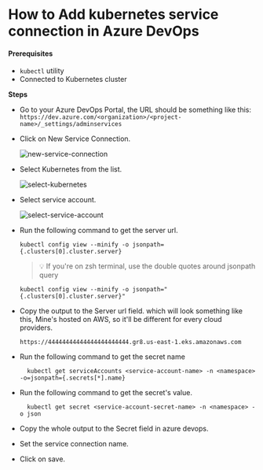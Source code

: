 # How to Add kubernetes service connection in Azure DevOps

#### Prerequisites
- ```kubectl``` utility
- Connected to Kubernetes cluster

**Steps**

- Go to your Azure DevOps Portal, the URL should be something like this: ```https://dev.azure.com/<organization>/<project-name>/_settings/adminservices```

- Click on New Service Connection.
  
  ![new-service-connection](https://raw.githubusercontent.com/meet86/configuration-readme/main/azure-devops-kubernetes-service-connection/assets/new-service-connection.png)

- Select Kubernetes from the list.
  
  ![select-kubernetes](https://raw.githubusercontent.com/meet86/configuration-readme/main/azure-devops-kubernetes-service-connection/assets/select-kubernetes.png)

- Select service account.
  
  ![select-service-account](https://raw.githubusercontent.com/meet86/configuration-readme/main/azure-devops-kubernetes-service-connection/assets/select-service-account.png)

- Run the following command to get the server url.
  
  ``` 
  kubectl config view --minify -o jsonpath={.clusters[0].cluster.server}
  ```
  > 💡 If you're on zsh terminal, use the double quotes around jsonpath query
  ```
  kubectl config view --minify -o jsonpath="{.clusters[0].cluster.server}"
  ```

- Copy the output to the Server url field. which will look something like this,
  Mine's hosted on AWS, so it'll be different for every cloud providers.
  ```
  https://44444444444444444444444.gr8.us-east-1.eks.amazonaws.com
  ```

- Run the following command to get the secret name
  
  ```
    kubectl get serviceAccounts <service-account-name> -n <namespace> -o=jsonpath={.secrets[*].name}
  ```

- Run the following command to get the secret's value.
  
  ```
    kubectl get secret <service-account-secret-name> -n <namespace> -o json
  ```

- Copy the whole output to the Secret field in azure devops.

- Set the service connection name.
- Click on save.